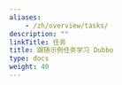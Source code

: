 ```yaml
---
aliases:
    - /zh/overview/tasks/
description: ""
linkTitle: 任务
title: 跟随示例任务学习 Dubbo
type: docs
weight: 40
---
```

